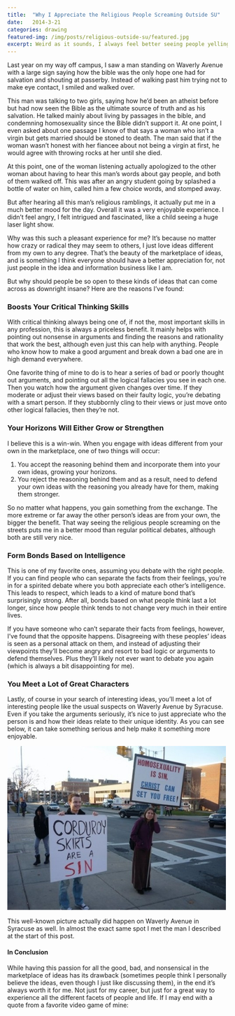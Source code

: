 ```yaml
---
title:  "Why I Appreciate the Religious People Screaming Outside SU"
date:   2014-3-21
categories: drawing
featured-img: /img/posts/religious-outside-su/featured.jpg
excerpt: Weird as it sounds, I always feel better seeing people yelling inane things near my university.
---
```


Last year on my way off campus, I saw a man standing on Waverly Avenue with a large sign saying how the bible was the only hope one had for salvation and shouting at passerby. Instead of walking past him trying not to make eye contact, I smiled and walked over.

This man was talking to two girls, saying how he’d been an atheist before but had now seen the Bible as the ultimate source of truth and as his salvation. He talked mainly about living by passages in the bible, and condemning homosexuality since the Bible didn’t support it. At one point, I even asked about one passage I know of that says a woman who isn’t a virgin but gets married should be stoned to death. The man said that if the woman wasn’t honest with her fiancee about not being a virgin at first, he would agree with throwing rocks at her until she died.

At this point, one of the woman listening actually apologized to the other woman about having to hear this man’s words about gay people, and both of them walked off. This was after an angry student going by splashed a bottle of water on him, called him a few choice words, and stomped away.

But after hearing all this man’s religious ramblings, it actually put me in a much better mood for the day. Overall it was a very enjoyable experience. I didn’t feel angry, I felt intrigued and fascinated, like a child seeing a huge laser light show.

Why was this such a pleasant experience for me? It’s because no matter how crazy or radical they may seem to others, I just love ideas different from my own to any degree. That’s the beauty of the marketplace of ideas, and is something I think everyone should have a better appreciation for, not just people in the idea and information business like I am.

But why should people be so open to these kinds of ideas that can come across as downright insane? Here are the reasons I’ve found:

### Boosts Your Critical Thinking Skills
With critical thinking always being one of, if not the, most important skills in any profession, this is always a priceless benefit. It mainly helps with pointing out nonsense in arguments and finding the reasons and rationality that work the best, although even just this can help with anything. People who know how to make a good argument and break down a bad one are in high demand everywhere.

One favorite thing of mine to do is to hear a series of bad or poorly thought out arguments, and pointing out all the logical fallacies you see in each one. Then you watch how the argument given changes over time. If they moderate or adjust their views based on their faulty logic, you’re debating with a smart person. If they stubbornly cling to their views or just move onto other logical fallacies, then they’re not.

### Your Horizons Will Either Grow or Strengthen
I believe this is a win-win. When you engage with ideas different from your own in the marketplace, one of two things will occur:

1. You accept the reasoning behind them and incorporate them into your own ideas, growing your horizons.
2. You reject the reasoning behind them and as a result, need to defend your own ideas with the reasoning you already have for them, making them stronger.

So no matter what happens, you gain something from the exchange. The more extreme or far away the other person’s ideas are from your own, the bigger the benefit. That way seeing the religious people screaming on the streets puts me in a better mood than regular political debates, although both are still very nice.

### Form Bonds Based on Intelligence

This is one of my favorite ones, assuming you debate with the right people. If you can find people who can separate the facts from their feelings, you’re in for a spirited debate where you both appreciate each other’s intelligence. This leads to respect, which leads to a kind of mature bond that’s surprisingly strong. After all, bonds based on what people think last a lot longer, since how people think tends to not change very much in their entire lives.

If you have someone who can’t separate their facts from feelings, however, I’ve found that the opposite happens. Disagreeing with these peoples’ ideas is seen as a personal attack on them, and instead of adjusting their viewpoints they’ll become angry and resort to bad logic or arguments to defend themselves. Plus they’ll likely not ever want to debate you again (which is always a bit disappointing for me).

### You Meet a Lot of Great Characters

Lastly, of course in your search of interesting ideas, you’ll meet a lot of interesting people like the usual suspects on Waverly Avenue by Syracuse. Even if you take the arguments seriously, it’s nice to just appreciate who the person is and how their ideas relate to their unique identity. As you can see below, it can take something serious and help make it something more enjoyable.

![This well-known picture actually did happen on Waverly Avenue in Syracuse as well. In almost the exact same spot I met the man I described at the start of this post.](/img/posts/religious-outside-su/signs.jpg)

This well-known picture actually did happen on Waverly Avenue in Syracuse as well. In almost the exact same spot I met the man I described at the start of this post.

#### In Conclusion
While having this passion for all the good, bad, and nonsensical in the marketplace of ideas has its drawback (sometimes people think I personally believe the ideas, even though I just like discussing them), in the end it’s always worth it for me. Not just for my career, but just for a great way to experience all the different facets of people and life. If I may end with a quote from a favorite video game of mine: